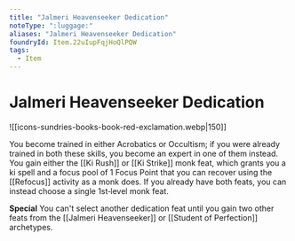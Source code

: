 ```yaml
---
title: "Jalmeri Heavenseeker Dedication"
noteType: ":luggage:"
aliases: "Jalmeri Heavenseeker Dedication"
foundryId: Item.22uIupFqjHoQlPQW
tags:
  - Item
---
```


# Jalmeri Heavenseeker Dedication
![[icons-sundries-books-book-red-exclamation.webp|150]]

You become trained in either Acrobatics or Occultism; if you were already trained in both these skills, you become an expert in one of them instead. You gain either the [[Ki Rush]] or [[Ki Strike]] monk feat, which grants you a ki spell and a focus pool of 1 Focus Point that you can recover using the [[Refocus]] activity as a monk does. If you already have both feats, you can instead choose a single 1st‐level monk feat.

**Special** You can't select another dedication feat until you gain two other feats from the [[Jalmeri Heavenseeker]] or [[Student of Perfection]] archetypes.
